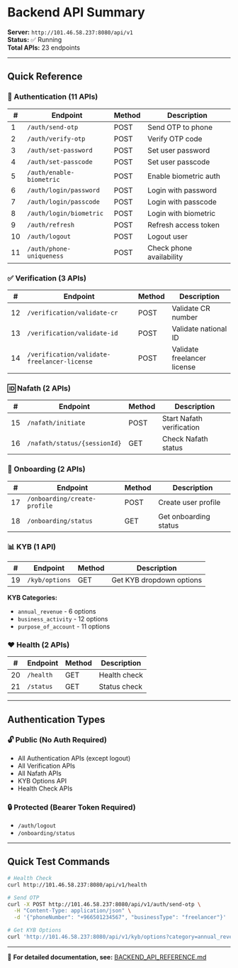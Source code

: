 # Backend API Summary

**Server:** `http://101.46.58.237:8080/api/v1`  
**Status:** ✅ Running  
**Total APIs:** 23 endpoints

---

## Quick Reference

### 🔐 Authentication (11 APIs)
| # | Endpoint | Method | Description |
|---|----------|--------|-------------|
| 1 | `/auth/send-otp` | POST | Send OTP to phone |
| 2 | `/auth/verify-otp` | POST | Verify OTP code |
| 3 | `/auth/set-password` | POST | Set user password |
| 4 | `/auth/set-passcode` | POST | Set user passcode |
| 5 | `/auth/enable-biometric` | POST | Enable biometric auth |
| 6 | `/auth/login/password` | POST | Login with password |
| 7 | `/auth/login/passcode` | POST | Login with passcode |
| 8 | `/auth/login/biometric` | POST | Login with biometric |
| 9 | `/auth/refresh` | POST | Refresh access token |
| 10 | `/auth/logout` | POST | Logout user |
| 11 | `/auth/phone-uniqueness` | POST | Check phone availability |

### ✅ Verification (3 APIs)
| # | Endpoint | Method | Description |
|---|----------|--------|-------------|
| 12 | `/verification/validate-cr` | POST | Validate CR number |
| 13 | `/verification/validate-id` | POST | Validate national ID |
| 14 | `/verification/validate-freelancer-license` | POST | Validate freelancer license |

### 🆔 Nafath (2 APIs)
| # | Endpoint | Method | Description |
|---|----------|--------|-------------|
| 15 | `/nafath/initiate` | POST | Start Nafath verification |
| 16 | `/nafath/status/{sessionId}` | GET | Check Nafath status |

### 🏢 Onboarding (2 APIs)
| # | Endpoint | Method | Description |
|---|----------|--------|-------------|
| 17 | `/onboarding/create-profile` | POST | Create user profile |
| 18 | `/onboarding/status` | GET | Get onboarding status |

### 📊 KYB (1 API)
| # | Endpoint | Method | Description |
|---|----------|--------|-------------|
| 19 | `/kyb/options` | GET | Get KYB dropdown options |

**KYB Categories:**
- `annual_revenue` - 6 options
- `business_activity` - 12 options  
- `purpose_of_account` - 11 options

### ❤️ Health (2 APIs)
| # | Endpoint | Method | Description |
|---|----------|--------|-------------|
| 20 | `/health` | GET | Health check |
| 21 | `/status` | GET | Status check |

---

## Authentication Types

### 🔓 Public (No Auth Required)
- All Authentication APIs (except logout)
- All Verification APIs
- All Nafath APIs
- KYB Options API
- Health Check APIs

### 🔒 Protected (Bearer Token Required)
- `/auth/logout`
- `/onboarding/status`

---

## Quick Test Commands

```bash
# Health Check
curl http://101.46.58.237:8080/api/v1/health

# Send OTP
curl -X POST http://101.46.58.237:8080/api/v1/auth/send-otp \
  -H "Content-Type: application/json" \
  -d '{"phoneNumber": "+966501234567", "businessType": "freelancer"}'

# Get KYB Options
curl 'http://101.46.58.237:8080/api/v1/kyb/options?category=annual_revenue&locale=en'
```

---

📖 **For detailed documentation, see:** [BACKEND_API_REFERENCE.md](./BACKEND_API_REFERENCE.md)



